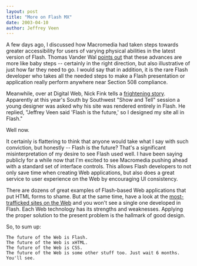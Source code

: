 ```yaml
--- 
layout: post
title: "More on Flash MX"
date: 2003-04-10
author: Jeffrey Veen
---
```

A few days ago, I discussed how Macromedia had taken steps towards greater accessibility for users of varying physical abilities in the latest version of Flash. Thomas Vander Wal <a href="http://www.vanderwal.net/random/entrysel.php?blog=1142">points out</a> that these advances are more like baby steps -- certainly in the right direction, but also illustrative of just how far they need to go. I would say that in addition, it is the rare Flash developer who takes all the needed steps to make a Flash presentation or application really perform anywhere near Section 508 compliance.

Meanwhile, over at Digital Web, Nick Fink tells a <a href="http://digital-web.com/new/2003_04_01_archive.shtml#92246692">frightening story</a>. Apparently at this year's South by Southwest "Show and Tell" session a young designer was asked why his site was rendered entirely in Flash. He replied, "Jeffrey Veen said 'Flash is the future,' so I designed my site all in Flash."

Well now.

It certainly is flattering to think that anyone would take what I say with such conviction, but honestly -- Flash is the future? That's a significant misinterpretation of my desire to see Flash used well. I have been saying publicly for a while now that I'm excited to see Macromedia pushing ahead with a standard set of interface controls. This allows Flash developers to not only save time when creating Web applications, but also does a great service to user experience on the Web by encouraging UI consistency. 

There are dozens of great examples of Flash-based Web applications that put HTML forms to shame. But at the same time, have a look at the <a href="http://www.alexa.com/site/ds/top_500">most-trafficked sites on the Web</a> and you won't see a single one developed in Flash. Each Web technology has its strengths and weaknesses. Applying the proper solution to the present problem is the hallmark of good design.

So, to sum up:

    The future of the Web is Flash.
    The future of the Web is xHTML.
    The future of the Web is CSS.
    The future of the Web is some other stuff too. Just wait 6 months. You'll see.
&#8203;